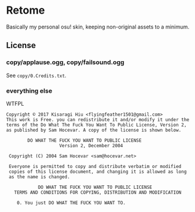 # Retome
Basically my personal osu! skin, keeping non-original assets to a minimum.

## License
### copy/applause.ogg, copy/failsound.ogg

See `copy/0.Credits.txt`.

### everything else

WTFPL

```
Copyright © 2017 Kisaragi Hiu <flyingfeather1501@gmail.com>
This work is Free. you can redistribute it and/or modify it under the terms of the Do What The Fuck You Want To Public License, Version 2, as published by Sam Hocevar. A copy of the license is shown below.

        DO WHAT THE FUCK YOU WANT TO PUBLIC LICENSE 
                    Version 2, December 2004 

 Copyright (C) 2004 Sam Hocevar <sam@hocevar.net>

 Everyone is permitted to copy and distribute verbatim or modified 
 copies of this license document, and changing it is allowed as long 
 as the name is changed. 

            DO WHAT THE FUCK YOU WANT TO PUBLIC LICENSE 
   TERMS AND CONDITIONS FOR COPYING, DISTRIBUTION AND MODIFICATION 

    0. You just DO WHAT THE FUCK YOU WANT TO.
```
